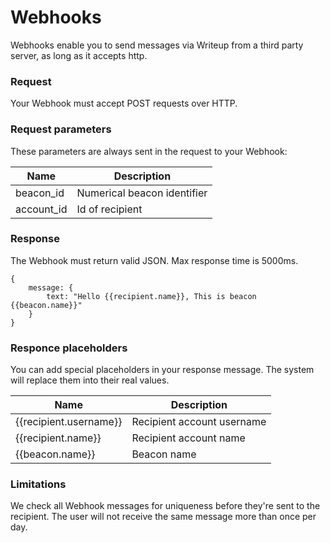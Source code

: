 # Webhooks

Webhooks enable you to send messages via Writeup from a third party server, as long as it accepts http. 

### Request
Your Webhook must accept POST requests over HTTP. 

### Request parameters
These parameters are always sent in the request to your Webhook:

| Name | Description |
| -- | -- |
| beacon_id  | Numerical beacon identifier |
| account_id  | Id of recipient |

### Response

The Webhook must return valid JSON. Max response time is 5000ms.

```
{   
    message: {
        text: "Hello {{recipient.name}}, This is beacon {{beacon.name}}"
    }
}
```
### Responce placeholders
You can add special placeholders in your response message. The system will replace them into their real values.

| Name | Description |
| -- | -- |
| \{\{recipient.username\}\}  | Recipient account username |
| \{\{recipient.name\}\}  | Recipient account name |
| \{\{beacon.name\}\}  | Beacon name |

### Limitations
We check all Webhook messages for uniqueness before they're sent to the recipient. The user will not receive the same message more than once per day.